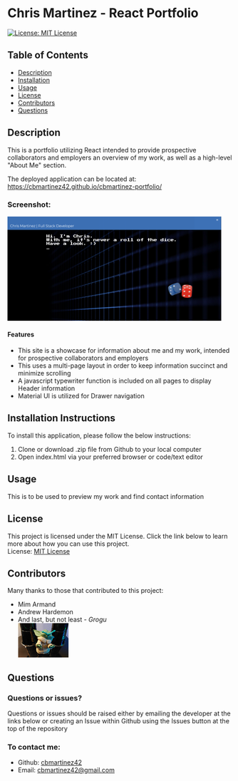 # Chris Martinez - React Portfolio

[![License: MIT License](https://img.shields.io/badge/License-MIT-yellow.svg)](https://opensource.org/licenses/MIT)
## Table of Contents
- [Description](#description)
- [Installation](#installation)
- [Usage](#usage)
- [License](#license)
- [Contributors](#contributors)
- [Questions](#questions)

## Description
This is a portfolio utilizing React intended to provide prospective collaborators and employers an overview of my work, as well as a high-level "About Me" section.

The deployed application can be located at: https://cbmartinez42.github.io/cbmartinez-portfolio/   
  
### Screenshot:   
![Screenshot](./assets/images/screenshot.png)

#### Features
* This site is a showcase for information about me and my work, intended for prospective collaborators and employers
* This uses a multi-page layout in order to keep information succinct and minimize scrolling
* A javascript typewriter function is included on all pages to display Header information
* Material UI is utilized for Drawer navigation


## Installation Instructions
To install this application, please follow the below instructions:  
1.  Clone or download .zip file from Github to your local computer
2.  Open index.html via your preferred browser or code/text editor

## Usage
This is to be used to preview my work and find contact information

## License 
This project is licensed under the MIT License. Click the link below to learn more about how you can use this project.  
License: [MIT License](https://opensource.org/licenses/MIT)

## Contributors
Many thanks to those that contributed to this project:
* Mim Armand
* Andrew Hardemon
* And last, but not least - *Grogu*  
![Image of Grogu](./assets/images/grogu.png)

## Questions
### Questions or issues?  
Questions or issues should be raised either by emailing the developer at the links below or creating an Issue within Github using the Issues button at the top of the repository
### To contact me:
* Github: [cbmartinez42](https://github.com/cbmartinez42)  
* Email: [cbmartinez42@gmail.com](mailto:cbmartinez42@gmail.com)
